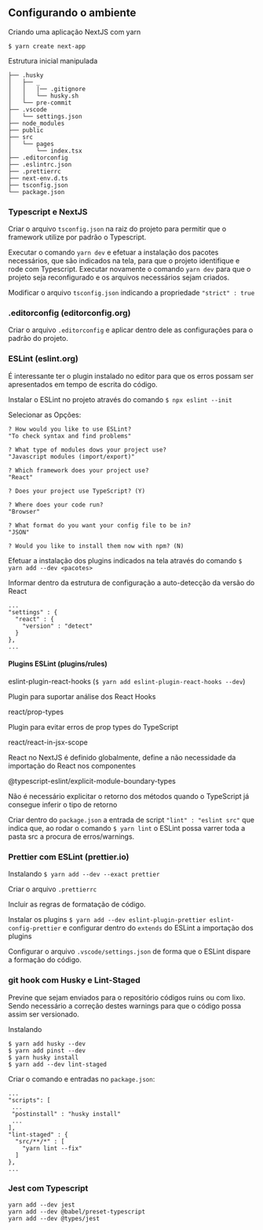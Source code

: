 ## Configurando o ambiente
Criando uma aplicação NextJS com yarn

```$ yarn create next-app```

Estrutura inicial manipulada
```
├── .husky
│   ├── _
│   │   |── .gitignore
│   │   └── husky.sh
│   └── pre-commit
├── .vscode
│   └── settings.json
├── node_modules
├── public
├── src
│   └── pages
│       └── index.tsx
├── .editorconfig
├── .eslintrc.json
├── .prettierrc
├── next-env.d.ts
├── tsconfig.json
└── package.json
```

### Typescript e NextJS
Criar o arquivo ```tsconfig.json``` na raiz do projeto para permitir que o framework utilize por padrão o Typescript.

Executar o comando ```yarn dev``` e efetuar a instalação dos pacotes necessários, que são indicados na tela, para que o projeto identifique e rode com Typescript. Executar novamente o comando ```yarn dev``` para que o projeto seja reconfigurado e os arquivos necessários sejam criados.

Modificar o arquivo ```tsconfig.json``` indicando a propriedade ```"strict" : true```

### .editorconfig (editorconfig.org)
Criar o arquivo ```.editorconfig``` e aplicar dentro dele as configurações para o padrão do projeto.

### ESLint (eslint.org)
É interessante ter o plugin instalado no editor para que os erros possam ser apresentados em tempo de escrita do código.

Instalar o ESLint no projeto através do comando ```$ npx eslint --init```

Selecionar as Opções:
```
? How would you like to use ESLint?
"To check syntax and find problems"

? What type of modules dows your project use?
"Javascript modules (import/export)"

? Which framework does your project use?
"React"

? Does your project use TypeScript? (Y)

? Where does your code run?
"Browser"

? What format do you want your config file to be in?
"JSON"

? Would you like to install them now with npm? (N)
```

Efetuar a instalação dos plugins indicados na tela através do comando ```$ yarn add --dev <pacotes>```

Informar dentro da estrutura de configuração a auto-detecção da versão do React
```
...
"settings" : {
  "react" : {
    "version" : "detect"
  }
},
...
```

#### Plugins ESLint (plugins/rules)

eslint-plugin-react-hooks (```$ yarn add eslint-plugin-react-hooks --dev```)

Plugin para suportar análise dos React Hooks

react/prop-types

Plugin para evitar erros de prop types do TypeScript

react/react-in-jsx-scope

React no NextJS é definido globalmente, define a não necessidade da importação do React nos componentes

@typescript-eslint/explicit-module-boundary-types

Não é necessário explicitar o retorno dos métodos quando o TypeScript já consegue inferir o tipo de retorno

Criar dentro do ```package.json``` a entrada de script ```"lint" : "eslint src"``` que indica que, ao rodar o comando ```$ yarn lint``` o ESLint possa varrer toda a pasta src a procura de erros/warnings.

### Prettier com ESLint (prettier.io)
Instalando ```$ yarn add --dev --exact prettier```

Criar o arquivo ```.prettierrc```

Incluir as regras de formatação de código.

Instalar os plugins ```$ yarn add --dev eslint-plugin-prettier eslint-config-prettier``` e configurar dentro do ```extends``` do ESLint a importação dos plugins

Configurar o arquivo ```.vscode/settings.json``` de forma que o ESLint dispare a formação do código.

### git hook com Husky e Lint-Staged
Previne que sejam enviados para o repositório códigos ruins ou com lixo. Sendo necessário a correção destes warnings para que o código possa assim ser versionado.

Instalando
```
$ yarn add husky --dev
$ yarn add pinst --dev
$ yarn husky install
$ yarn add --dev lint-staged
```

Criar o comando e entradas no ```package.json```:
```
...
"scripts": [
 ...
 "postinstall" : "husky install"
 ...
],
"lint-staged" : {
  "src/**/*" : [
    "yarn lint --fix"
  ]
},
...
```

### Jest com Typescript
```
yarn add --dev jest
yarn add --dev @babel/preset-typescript
yarn add --dev @types/jest
```
